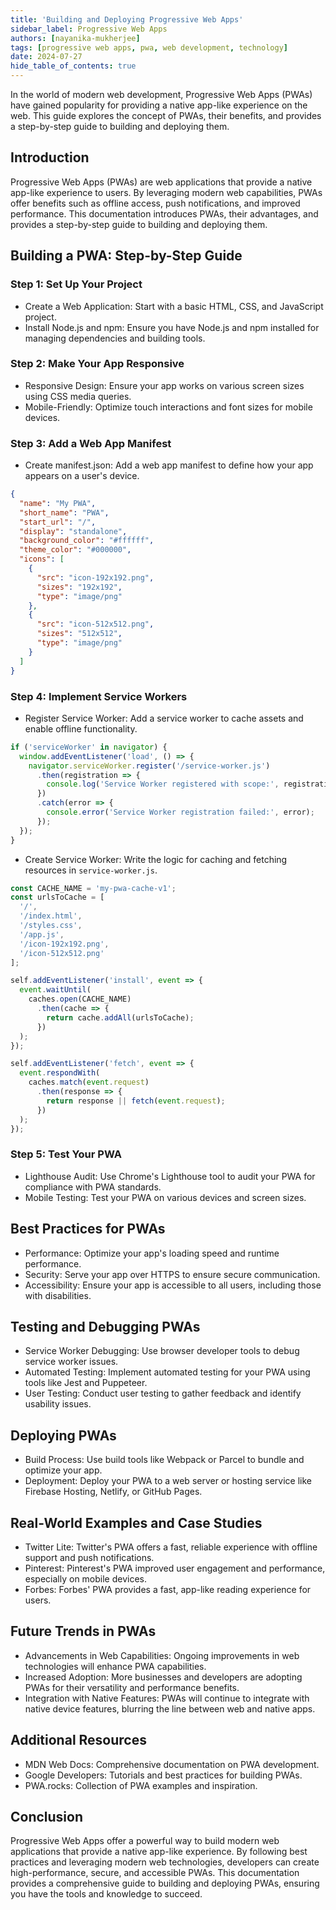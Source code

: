 ```yaml
---
title: 'Building and Deploying Progressive Web Apps'
sidebar_label: Progressive Web Apps
authors: [nayanika-mukherjee]
tags: [progressive web apps, pwa, web development, technology]
date: 2024-07-27
hide_table_of_contents: true
---
```


In the world of modern web development, Progressive Web Apps (PWAs) have gained popularity for providing a native app-like experience on the web. This guide explores the concept of PWAs, their benefits, and provides a step-by-step guide to building and deploying them.

<!-- truncate -->

## Introduction

Progressive Web Apps (PWAs) are web applications that provide a native app-like experience to users. By leveraging modern web capabilities, PWAs offer benefits such as offline access, push notifications, and improved performance. This documentation introduces PWAs, their advantages, and provides a step-by-step guide to building and deploying them.

## Building a PWA: Step-by-Step Guide

### Step 1: Set Up Your Project

- Create a Web Application: Start with a basic HTML, CSS, and JavaScript project.
- Install Node.js and npm: Ensure you have Node.js and npm installed for managing dependencies and building tools.

### Step 2: Make Your App Responsive

- Responsive Design: Ensure your app works on various screen sizes using CSS media queries.
- Mobile-Friendly: Optimize touch interactions and font sizes for mobile devices.

### Step 3: Add a Web App Manifest

- Create manifest.json: Add a web app manifest to define how your app appears on a user's device.
```json
{
  "name": "My PWA",
  "short_name": "PWA",
  "start_url": "/",
  "display": "standalone",
  "background_color": "#ffffff",
  "theme_color": "#000000",
  "icons": [
    {
      "src": "icon-192x192.png",
      "sizes": "192x192",
      "type": "image/png"
    },
    {
      "src": "icon-512x512.png",
      "sizes": "512x512",
      "type": "image/png"
    }
  ]
}
```

### Step 4: Implement Service Workers

- Register Service Worker: Add a service worker to cache assets and enable offline functionality.
```javascript
if ('serviceWorker' in navigator) {
  window.addEventListener('load', () => {
    navigator.serviceWorker.register('/service-worker.js')
      .then(registration => {
        console.log('Service Worker registered with scope:', registration.scope);
      })
      .catch(error => {
        console.error('Service Worker registration failed:', error);
      });
  });
}
```

- Create Service Worker: Write the logic for caching and fetching resources in `service-worker.js`.
```javascript
const CACHE_NAME = 'my-pwa-cache-v1';
const urlsToCache = [
  '/',
  '/index.html',
  '/styles.css',
  '/app.js',
  '/icon-192x192.png',
  '/icon-512x512.png'
];

self.addEventListener('install', event => {
  event.waitUntil(
    caches.open(CACHE_NAME)
      .then(cache => {
        return cache.addAll(urlsToCache);
      })
  );
});

self.addEventListener('fetch', event => {
  event.respondWith(
    caches.match(event.request)
      .then(response => {
        return response || fetch(event.request);
      })
  );
});
```

### Step 5: Test Your PWA

- Lighthouse Audit: Use Chrome's Lighthouse tool to audit your PWA for compliance with PWA standards.
- Mobile Testing: Test your PWA on various devices and screen sizes.

## Best Practices for PWAs

- Performance: Optimize your app's loading speed and runtime performance.
- Security: Serve your app over HTTPS to ensure secure communication.
- Accessibility: Ensure your app is accessible to all users, including those with disabilities.

## Testing and Debugging PWAs

- Service Worker Debugging: Use browser developer tools to debug service worker issues.
- Automated Testing: Implement automated testing for your PWA using tools like Jest and Puppeteer.
- User Testing: Conduct user testing to gather feedback and identify usability issues.

## Deploying PWAs

- Build Process: Use build tools like Webpack or Parcel to bundle and optimize your app.
- Deployment: Deploy your PWA to a web server or hosting service like Firebase Hosting, Netlify, or GitHub Pages.

## Real-World Examples and Case Studies

- Twitter Lite: Twitter's PWA offers a fast, reliable experience with offline support and push notifications.
- Pinterest: Pinterest's PWA improved user engagement and performance, especially on mobile devices.
- Forbes: Forbes' PWA provides a fast, app-like reading experience for users.

## Future Trends in PWAs 

- Advancements in Web Capabilities: Ongoing improvements in web technologies will enhance PWA capabilities.
- Increased Adoption: More businesses and developers are adopting PWAs for their versatility and performance benefits.
- Integration with Native Features: PWAs will continue to integrate with native device features, blurring the line between web and native apps.

## Additional Resources

- MDN Web Docs: Comprehensive documentation on PWA development.
- Google Developers: Tutorials and best practices for building PWAs.
- PWA.rocks: Collection of PWA examples and inspiration.

## Conclusion
Progressive Web Apps offer a powerful way to build modern web applications that provide a native app-like experience. By following best practices and leveraging modern web technologies, developers can create high-performance, secure, and accessible PWAs. This documentation provides a comprehensive guide to building and deploying PWAs, ensuring you have the tools and knowledge to succeed.

